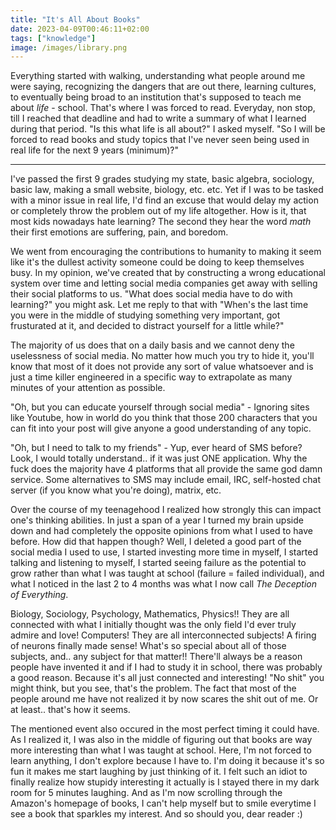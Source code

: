 ```yaml
---
title: "It's All About Books"
date: 2023-04-09T00:46:11+02:00
tags: ["knowledge"]
image: /images/library.png
---
```


Everything started with walking, understanding what people around me were saying, recognizing the dangers that are out there, learning cultures, to eventually being broad to an institution that's supposed to teach me about *life* - school. That's where I was forced to read. Everyday, non stop, till I reached that deadline and had to write a summary of what I learned during that period. "Is this what life is all about?" I asked myself. "So I will be forced to read books and study topics that I've never seen being used in real life for the next 9 years (minimum)?"

---

I've passed the first 9 grades studying my state, basic algebra, sociology, basic law, making a small website, biology, etc. etc. Yet if I was to be tasked with a minor issue in real life, I'd find an excuse that would delay my action or completely throw the problem out of my life altogether. How is it, that most kids nowadays hate learning? The second they hear the word *math* their first emotions are suffering, pain, and boredom. 

We went from encouraging the contributions to humanity to making it seem like it's the dullest activity someone could be doing to keep themselves busy. In my opinion, we've created that by constructing a wrong educational system over time and letting social media companies get away with selling their social platforms to us. "What does social media have to do with learning?" you might ask. Let me reply to that with "When's the last time you were in the middle of studying something very important, got frusturated at it, and decided to distract yourself for a little while?"

The majority of us does that on a daily basis and we cannot deny the uselessness of social media. No matter how much you try to hide it, you'll know that most of it does not provide any sort of value whatsoever and is just a time killer engineered in a specific way to extrapolate as many minutes of your attention as possible. 

"Oh, but you can educate yourself through social media" - Ignoring sites like Youtube, how in world do you think that those 200 characters that you can fit into your post will give anyone a good understanding of any topic. 

"Oh, but I need to talk to my friends" - Yup, ever heard of SMS before? Look, I would totally understand.. if it was just ONE application. Why the fuck does the majority have 4 platforms that all provide the same god damn service. Some alternatives to SMS may include email, IRC, self-hosted chat server (if you know what you're doing), matrix, etc. 

Over the course of my teenagehood I realized how strongly this can impact one's thinking abilities. In just a span of a year I turned my brain upside down and had completely the opposite opinions from what I used to have before. How did that happen though? Well, I deleted a good part of the social media I used to use, I started investing more time in myself, I started talking and listening to myself, I started seeing failure as the potential to grow rather than what I was taught at school (failure = failed individual), and what I noticed in the last 2 to 4 months was what I now call *The Deception of Everything*. 

Biology, Sociology, Psychology, Mathematics, Physics!! They are all connected with what I initially thought was the only field I'd ever truly admire and love! Computers! They are all interconnected subjects! A firing of neurons finally made sense! What's so special about all of those subjects, and.. any subject for that matter!! There'll always be a reason people have invented it and if I had to study it in school, there was probably a good reason. Because it's all just connected and interesting! "No shit" you might think, but you see, that's the problem. The fact that most of the people around me have not realized it by now scares the shit out of me. Or at least.. that's how it seems.

The mentioned event also occured in the most perfect timing it could have. As I realized it, I was also in the middle of figuring out that books are way more interesting than what I was taught at school. Here, I'm not forced to learn anything, I don't explore because I have to. I'm doing it because it's so fun it makes me start laughing by just thinking of it. I felt such an idiot to finally realize how stupidy interesting it actually is I stayed there in my dark room for 5 minutes laughing. And as I'm now scrolling through the Amazon's homepage of books, I can't help myself but to smile everytime I see a book that sparkles my interest. And so should you, dear reader :) 
